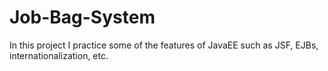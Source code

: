 # Job-Bag-System
In this project I practice some of the features of JavaEE such as JSF, EJBs, internationalization, etc. 
